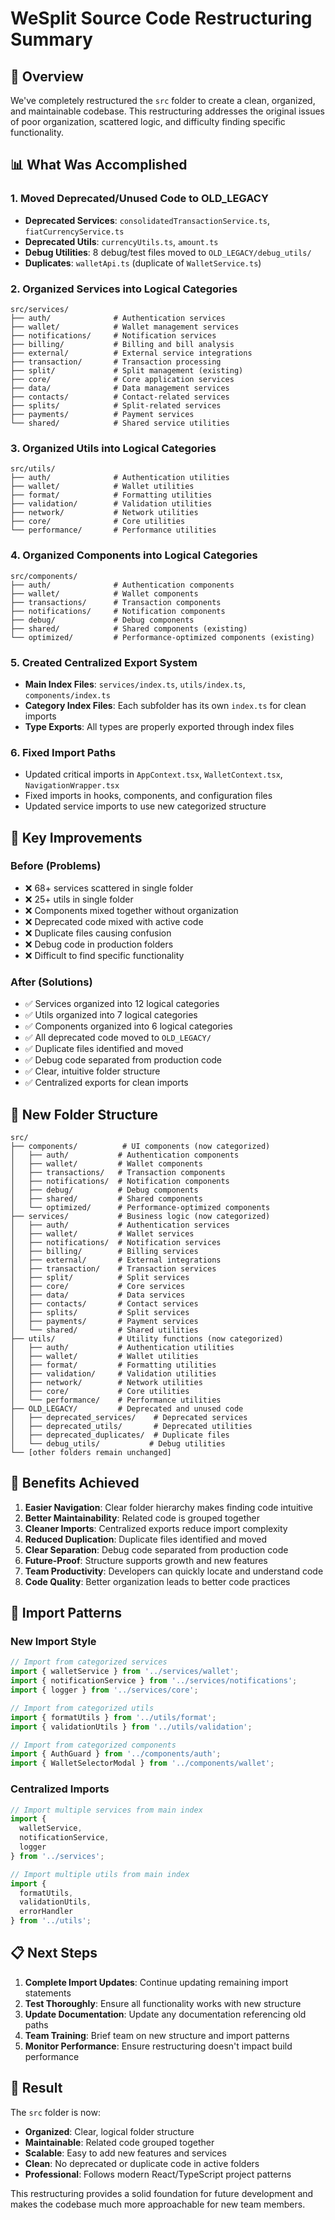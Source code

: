 # WeSplit Source Code Restructuring Summary

## 🎯 **Overview**
We've completely restructured the `src` folder to create a clean, organized, and maintainable codebase. This restructuring addresses the original issues of poor organization, scattered logic, and difficulty finding specific functionality.

## 📊 **What Was Accomplished**

### 1. **Moved Deprecated/Unused Code to OLD_LEGACY**
- **Deprecated Services**: `consolidatedTransactionService.ts`, `fiatCurrencyService.ts`
- **Deprecated Utils**: `currencyUtils.ts`, `amount.ts`
- **Debug Utilities**: 8 debug/test files moved to `OLD_LEGACY/debug_utils/`
- **Duplicates**: `walletApi.ts` (duplicate of `WalletService.ts`)

### 2. **Organized Services into Logical Categories**
```
src/services/
├── auth/              # Authentication services
├── wallet/            # Wallet management services
├── notifications/     # Notification services
├── billing/           # Billing and bill analysis
├── external/          # External service integrations
├── transaction/       # Transaction processing
├── split/             # Split management (existing)
├── core/              # Core application services
├── data/              # Data management services
├── contacts/          # Contact-related services
├── splits/            # Split-related services
├── payments/          # Payment services
└── shared/            # Shared service utilities
```

### 3. **Organized Utils into Logical Categories**
```
src/utils/
├── auth/              # Authentication utilities
├── wallet/            # Wallet utilities
├── format/            # Formatting utilities
├── validation/        # Validation utilities
├── network/           # Network utilities
├── core/              # Core utilities
└── performance/       # Performance utilities
```

### 4. **Organized Components into Logical Categories**
```
src/components/
├── auth/              # Authentication components
├── wallet/            # Wallet components
├── transactions/      # Transaction components
├── notifications/     # Notification components
├── debug/             # Debug components
├── shared/            # Shared components (existing)
└── optimized/         # Performance-optimized components (existing)
```

### 5. **Created Centralized Export System**
- **Main Index Files**: `services/index.ts`, `utils/index.ts`, `components/index.ts`
- **Category Index Files**: Each subfolder has its own `index.ts` for clean imports
- **Type Exports**: All types are properly exported through index files

### 6. **Fixed Import Paths**
- Updated critical imports in `AppContext.tsx`, `WalletContext.tsx`, `NavigationWrapper.tsx`
- Fixed imports in hooks, components, and configuration files
- Updated service imports to use new categorized structure

## 🔧 **Key Improvements**

### **Before (Problems)**
- ❌ 68+ services scattered in single folder
- ❌ 25+ utils in single folder
- ❌ Components mixed together without organization
- ❌ Deprecated code mixed with active code
- ❌ Duplicate files causing confusion
- ❌ Debug code in production folders
- ❌ Difficult to find specific functionality

### **After (Solutions)**
- ✅ Services organized into 12 logical categories
- ✅ Utils organized into 7 logical categories
- ✅ Components organized into 6 logical categories
- ✅ All deprecated code moved to `OLD_LEGACY/`
- ✅ Duplicate files identified and moved
- ✅ Debug code separated from production code
- ✅ Clear, intuitive folder structure
- ✅ Centralized exports for clean imports

## 📁 **New Folder Structure**

```
src/
├── components/          # UI components (now categorized)
│   ├── auth/           # Authentication components
│   ├── wallet/         # Wallet components
│   ├── transactions/   # Transaction components
│   ├── notifications/  # Notification components
│   ├── debug/          # Debug components
│   ├── shared/         # Shared components
│   └── optimized/      # Performance-optimized components
├── services/           # Business logic (now categorized)
│   ├── auth/           # Authentication services
│   ├── wallet/         # Wallet services
│   ├── notifications/  # Notification services
│   ├── billing/        # Billing services
│   ├── external/       # External integrations
│   ├── transaction/    # Transaction services
│   ├── split/          # Split services
│   ├── core/           # Core services
│   ├── data/           # Data services
│   ├── contacts/       # Contact services
│   ├── splits/         # Split services
│   ├── payments/       # Payment services
│   └── shared/         # Shared utilities
├── utils/              # Utility functions (now categorized)
│   ├── auth/           # Authentication utilities
│   ├── wallet/         # Wallet utilities
│   ├── format/         # Formatting utilities
│   ├── validation/     # Validation utilities
│   ├── network/        # Network utilities
│   ├── core/           # Core utilities
│   └── performance/    # Performance utilities
├── OLD_LEGACY/         # Deprecated and unused code
│   ├── deprecated_services/    # Deprecated services
│   ├── deprecated_utils/       # Deprecated utilities
│   ├── deprecated_duplicates/  # Duplicate files
│   └── debug_utils/           # Debug utilities
└── [other folders remain unchanged]
```

## 🚀 **Benefits Achieved**

1. **Easier Navigation**: Clear folder hierarchy makes finding code intuitive
2. **Better Maintainability**: Related code is grouped together
3. **Cleaner Imports**: Centralized exports reduce import complexity
4. **Reduced Duplication**: Duplicate files identified and moved
5. **Clear Separation**: Debug code separated from production code
6. **Future-Proof**: Structure supports growth and new features
7. **Team Productivity**: Developers can quickly locate and understand code
8. **Code Quality**: Better organization leads to better code practices

## 🔄 **Import Patterns**

### **New Import Style**
```typescript
// Import from categorized services
import { walletService } from '../services/wallet';
import { notificationService } from '../services/notifications';
import { logger } from '../services/core';

// Import from categorized utils
import { formatUtils } from '../utils/format';
import { validationUtils } from '../utils/validation';

// Import from categorized components
import { AuthGuard } from '../components/auth';
import { WalletSelectorModal } from '../components/wallet';
```

### **Centralized Imports**
```typescript
// Import multiple services from main index
import { 
  walletService, 
  notificationService, 
  logger 
} from '../services';

// Import multiple utils from main index
import { 
  formatUtils, 
  validationUtils, 
  errorHandler 
} from '../utils';
```

## 📋 **Next Steps**

1. **Complete Import Updates**: Continue updating remaining import statements
2. **Test Thoroughly**: Ensure all functionality works with new structure
3. **Update Documentation**: Update any documentation referencing old paths
4. **Team Training**: Brief team on new structure and import patterns
5. **Monitor Performance**: Ensure restructuring doesn't impact build performance

## 🎉 **Result**

The `src` folder is now:
- **Organized**: Clear, logical folder structure
- **Maintainable**: Related code grouped together
- **Scalable**: Easy to add new features and services
- **Clean**: No deprecated or duplicate code in active folders
- **Professional**: Follows modern React/TypeScript project patterns

This restructuring provides a solid foundation for future development and makes the codebase much more approachable for new team members.
